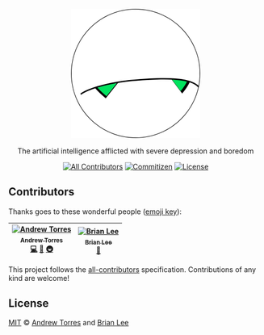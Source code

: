 <p align="center">
  <img alt="Marvin" height="256" src="assets/marvin.png" width="256">
</p>
<p align="center">
  The artificial intelligence afflicted with severe depression and boredom
</p>
<p align="center">
  <a href="#contributors"><img alt="All Contributors" src="https://flat.badgen.net/badge/all%20contributors/1/orange"></a>
  <a href="https://github.com/commitizen/cz-cli"><img alt="Commitizen" src="https://flat.badgen.net/badge/commitizen/friendly/green"></a>
  <a href="license"><img alt="License" src="https://flat.badgen.net/github/license/ajtorres9/marvin"></a>
</p>

## Contributors

Thanks goes to these wonderful people ([emoji key](https://allcontributors.org/docs/en/emoji-key)):

<!-- prettier-ignore-start -->
<!-- ALL-CONTRIBUTORS-LIST:START - Do not remove or modify this section -->
<!-- prettier-ignore -->
| [<img src="https://avatars0.githubusercontent.com/u/450495?v=4" width="100px;" alt="Andrew Torres"/><br /><sub><b>Andrew Torres</b></sub>](https://andrewjtorr.es)<br />[💻](https://github.com/ajtorres9/marvin/commits?author=ajtorres9 "Code") [📖](https://github.com/ajtorres9/marvin/commits?author=ajtorres9 "Documentation") [🚇](#infra-ajtorres9 "Infrastructure (Hosting, Build-Tools, etc)") | [<img src="https://avatars2.githubusercontent.com/u/15238587?v=4" width="100px;" alt="Brian Lee"/><br /><sub><b>Brian Lee</b></sub>](https://github.com/brian-dlee)<br />[📖](https://github.com/ajtorres9/marvin/commits?author=brian-dlee "Documentation") |
| :---: | :---: |
<!-- ALL-CONTRIBUTORS-LIST:END -->
<!-- prettier-ignore-end -->

This project follows the [all-contributors](https://allcontributors.org) specification. Contributions of any kind are welcome!

## License

[MIT](license) &copy; [Andrew Torres](https://andrewjtorr.es) and [Brian Lee](https://brian-dlee.surge.sh)
